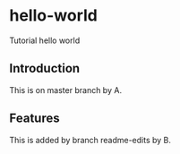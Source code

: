 # hello-world
Tutorial hello world

## Introduction
This is on master branch by A.


## Features
This is added by branch readme-edits by B.
